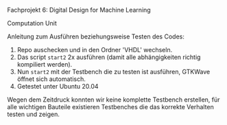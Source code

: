 Fachprojekt 6: Digital Design for Machine Learning

Computation Unit

Anleitung zum Ausführen beziehungsweise Testen des Codes:
1. Repo auschecken und in den Ordner 'VHDL' wechseln.
2. Das script `start2` 2x ausführen (damit alle abhängigkeiten richtig kompiliert werden).
3. Nun `start2` mit der Testbench die zu testen ist ausführen, GTKWave öffnet sich automatisch.
4. Getestet unter Ubuntu 20.04


Wegen dem Zeitdruck konnten wir keine komplette Testbench erstellen, für alle wichtigen Bauteile existieren Testbenches die das korrekte Verhalten testen und zeigen.
